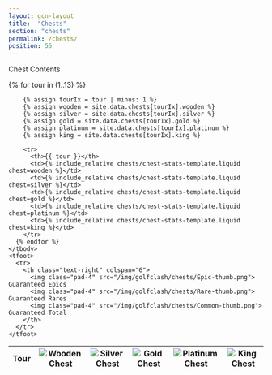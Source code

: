 ```yaml
---
layout: gcn-layout
title:  "Chests"
section: "chests"
permalink: /chests/
position: 55
---
```


<p class="lead text-center">Chest Contents</p>

<div class="row">

  <div class="col-lg-10 col-lg-offset-1 col-md-12 table-responsive">

  <table class="table table-centered table-content-centered table-squished table-nowrap">
    <thead>
      <tr>
        <th class="text-center">Tour</th>
        <th class="text-center"><img src="/img/golfclash/chests/Wooden-thumb.png" title="Wooden Chest"></th>
        <th class="text-center"><img src="/img/golfclash/chests/Silver-thumb.png" title="Silver Chest"></th>
        <th class="text-center"><img src="/img/golfclash/chests/Gold-thumb.png" title="Gold Chest"></th>
        <th class="text-center"><img src="/img/golfclash/chests/Platinum-thumb.png" title="Platinum Chest"></th>
        <th class="text-center"><img src="/img/golfclash/chests/King-thumb.png" title="King Chest"></th>
      </tr>
    </thead>
    <tbody>
      {% for tour in (1..13) %}

        {% assign tourIx = tour | minus: 1 %}
        {% assign wooden = site.data.chests[tourIx].wooden %}
        {% assign silver = site.data.chests[tourIx].silver %}
        {% assign gold = site.data.chests[tourIx].gold %}
        {% assign platinum = site.data.chests[tourIx].platinum %}
        {% assign king = site.data.chests[tourIx].king %}

        <tr>
          <th>{{ tour }}</th>
          <td>{% include_relative chests/chest-stats-template.liquid chest=wooden %}</td>
          <td>{% include_relative chests/chest-stats-template.liquid chest=silver %}</td>
          <td>{% include_relative chests/chest-stats-template.liquid chest=gold %}</td>
          <td>{% include_relative chests/chest-stats-template.liquid chest=platinum %}</td>
          <td>{% include_relative chests/chest-stats-template.liquid chest=king %}</td>
        </tr>
      {% endfor %}
    </tbody>
    <tfoot>
      <tr>
        <th class="text-right" colspan="6">
          <img class="pad-4" src="/img/golfclash/chests/Epic-thumb.png"> Guaranteed Epics
          <img class="pad-4" src="/img/golfclash/chests/Rare-thumb.png"> Guaranteed Rares
          <img class="pad-4" src="/img/golfclash/chests/Common-thumb.png"> Guaranteed Total
        </th>
      </tr>
    </tfoot>
  </table>

  </div>

</div>
